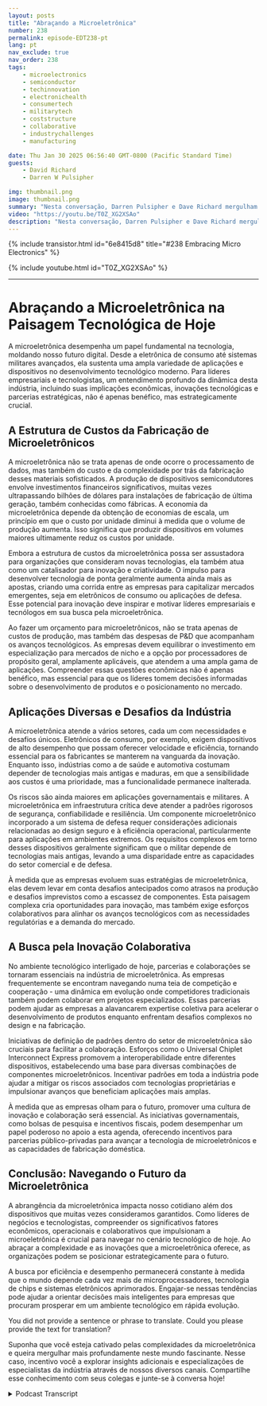 ```yaml
---
layout: posts
title: "Abraçando a Microeletrônica"
number: 238
permalink: episode-EDT238-pt
lang: pt
nav_exclude: true
nav_order: 238
tags:
    - microelectronics
    - semiconductor
    - techinnovation
    - electronichealth
    - consumertech
    - militarytech
    - coststructure
    - collaborative
    - industrychallenges
    - manufacturing

date: Thu Jan 30 2025 06:56:40 GMT-0800 (Pacific Standard Time)
guests:
    - David Richard
    - Darren W Pulsipher

img: thumbnail.png
image: thumbnail.png
summary: "Nesta conversação, Darren Pulsipher e Dave Richard mergulham no complexo mundo da microeletrônica, explorando sua importância além dos simples CPUs. Eles discutem os vários tipos de microeletrônica, os fatores econômicos que influenciam a fabricação e os desafios únicos que os setores governamentais enfrentam ao adotar tecnologias avançadas. A discussão também abrange o conceito de coopetição na indústria e a importância dos padrões para interoperabilidade, o que reforça o futuro da indústria. A conversa também toca no futuro da microeletrônica e iniciativas governamentais como o Ato CHIPS."
video: "https://youtu.be/T0Z_XG2XSAo"
description: "Nesta conversação, Darren Pulsipher e Dave Richard mergulham no complexo mundo da microeletrônica, explorando sua importância além dos simples CPUs. Eles discutem os vários tipos de microeletrônica, os fatores econômicos que influenciam a fabricação e os desafios únicos que os setores governamentais enfrentam ao adotar tecnologias avançadas. A discussão também abrange o conceito de coopetição na indústria e a importância dos padrões para interoperabilidade, o que reforça o futuro da indústria. A conversa também toca no futuro da microeletrônica e iniciativas governamentais como o Ato CHIPS."
---
```


<div>
{% include transistor.html id="6e8415d8" title="#238 Embracing Micro Electronics" %}

{% include youtube.html id="T0Z_XG2XSAo" %}
</div>

---

# Abraçando a Microeletrônica na Paisagem Tecnológica de Hoje

A microeletrônica desempenha um papel fundamental na tecnologia, moldando nosso futuro digital. Desde a eletrônica de consumo até sistemas militares avançados, ela sustenta uma ampla variedade de aplicações e dispositivos no desenvolvimento tecnológico moderno. Para líderes empresariais e tecnologistas, um entendimento profundo da dinâmica desta indústria, incluindo suas implicações econômicas, inovações tecnológicas e parcerias estratégicas, não é apenas benéfico, mas estrategicamente crucial.

## A Estrutura de Custos da Fabricação de Microeletrônicos

A microeletrônica não se trata apenas de onde ocorre o processamento de dados, mas também do custo e da complexidade por trás da fabricação desses materiais sofisticados. A produção de dispositivos semicondutores envolve investimentos financeiros significativos, muitas vezes ultrapassando bilhões de dólares para instalações de fabricação de última geração, também conhecidas como fábricas. A economia da microeletrônica depende da obtenção de economias de escala, um princípio em que o custo por unidade diminui à medida que o volume de produção aumenta. Isso significa que produzir dispositivos em volumes maiores ultimamente reduz os custos por unidade.

Embora a estrutura de custos da microeletrônica possa ser assustadora para organizações que consideram novas tecnologias, ela também atua como um catalisador para inovação e criatividade. O impulso para desenvolver tecnologia de ponta geralmente aumenta ainda mais as apostas, criando uma corrida entre as empresas para capitalizar mercados emergentes, seja em eletrônicos de consumo ou aplicações de defesa. Esse potencial para inovação deve inspirar e motivar líderes empresariais e tecnólogos em sua busca pela microeletrônica.

Ao fazer um orçamento para microeletrônicos, não se trata apenas de custos de produção, mas também das despesas de P&D que acompanham os avanços tecnológicos. As empresas devem equilibrar o investimento em especialização para mercados de nicho e a opção por processadores de propósito geral, amplamente aplicáveis, que atendem a uma ampla gama de aplicações. Compreender essas questões econômicas não é apenas benéfico, mas essencial para que os líderes tomem decisões informadas sobre o desenvolvimento de produtos e o posicionamento no mercado.

## Aplicações Diversas e Desafios da Indústria

A microeletrônica atende a vários setores, cada um com necessidades e desafios únicos. Eletrônicos de consumo, por exemplo, exigem dispositivos de alto desempenho que possam oferecer velocidade e eficiência, tornando essencial para os fabricantes se manterem na vanguarda da inovação. Enquanto isso, indústrias como a de saúde e automotiva costumam depender de tecnologias mais antigas e maduras, em que a sensibilidade aos custos é uma prioridade, mas a funcionalidade permanece inalterada.

Os riscos são ainda maiores em aplicações governamentais e militares. A microeletrônica em infraestrutura crítica deve atender a padrões rigorosos de segurança, confiabilidade e resiliência. Um componente microeletrônico incorporado a um sistema de defesa requer considerações adicionais relacionadas ao design seguro e à eficiência operacional, particularmente para aplicações em ambientes extremos. Os requisitos complexos em torno desses dispositivos geralmente significam que o militar depende de tecnologias mais antigas, levando a uma disparidade entre as capacidades do setor comercial e de defesa.

À medida que as empresas evoluem suas estratégias de microeletrônica, elas devem levar em conta desafios antecipados como atrasos na produção e desafios imprevistos como a escassez de componentes. Esta paisagem complexa cria oportunidades para inovação, mas também exige esforços colaborativos para alinhar os avanços tecnológicos com as necessidades regulatórias e a demanda do mercado.

## A Busca pela Inovação Colaborativa

No ambiente tecnológico interligado de hoje, parcerias e colaborações se tornaram essenciais na indústria de microeletrônica. As empresas frequentemente se encontram navegando numa teia de competição e cooperação - uma dinâmica em evolução onde competidores tradicionais também podem colaborar em projetos especializados. Essas parcerias podem ajudar as empresas a alavancarem expertise coletiva para acelerar o desenvolvimento de produtos enquanto enfrentam desafios complexos no design e na fabricação.

Iniciativas de definição de padrões dentro do setor de microeletrônica são cruciais para facilitar a colaboração. Esforços como o Universal Chiplet Interconnect Express promovem a interoperabilidade entre diferentes dispositivos, estabelecendo uma base para diversas combinações de componentes microeletrônicos. Incentivar padrões em toda a indústria pode ajudar a mitigar os riscos associados com tecnologias proprietárias e impulsionar avanços que beneficiam aplicações mais amplas.

À medida que as empresas olham para o futuro, promover uma cultura de inovação e colaboração será essencial. As iniciativas governamentais, como bolsas de pesquisa e incentivos fiscais, podem desempenhar um papel poderoso no apoio a esta agenda, oferecendo incentivos para parcerias público-privadas para avançar a tecnologia de microeletrônicos e as capacidades de fabricação doméstica.

## Conclusão: Navegando o Futuro da Microeletrônica

A abrangência da microeletrônica impacta nosso cotidiano além dos dispositivos que muitas vezes consideramos garantidos. Como líderes de negócios e tecnologistas, compreender os significativos fatores econômicos, operacionais e colaborativos que impulsionam a microeletrônica é crucial para navegar no cenário tecnológico de hoje. Ao abraçar a complexidade e as inovações que a microeletrônica oferece, as organizações podem se posicionar estrategicamente para o futuro.

A busca por eficiência e desempenho permanecerá constante à medida que o mundo depende cada vez mais de microprocessadores, tecnologia de chips e sistemas eletrônicos aprimorados. Engajar-se nessas tendências pode ajudar a orientar decisões mais inteligentes para empresas que procuram prosperar em um ambiente tecnológico em rápida evolução.

You did not provide a sentence or phrase to translate. Could you please provide the text for translation?

Suponha que você esteja cativado pelas complexidades da microeletrônica e queira mergulhar mais profundamente neste mundo fascinante. Nesse caso, incentivo você a explorar insights adicionais e especializações de especialistas da indústria através de nossos diversos canais. Compartilhe esse conhecimento com seus colegas e junte-se à conversa hoje!



<details>
<summary> Podcast Transcript </summary>

<p></p>

</details>
